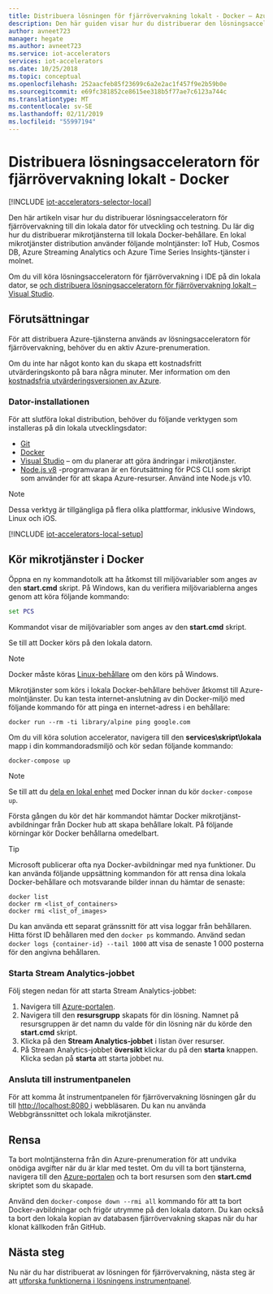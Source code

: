 ```yaml
---
title: Distribuera lösningen för fjärrövervakning lokalt - Docker – Azure | Microsoft Docs
description: Den här guiden visar hur du distribuerar den lösningsacceleratorn för fjärrövervakningen till den lokala datorn med Docker för utveckling och testning.
author: avneet723
manager: hegate
ms.author: avneet723
ms.service: iot-accelerators
services: iot-accelerators
ms.date: 10/25/2018
ms.topic: conceptual
ms.openlocfilehash: 252aacfeb85f23699c6a2e2ac1f457f9e2b59b0e
ms.sourcegitcommit: e69fc381852ce8615ee318b5f77ae7c6123a744c
ms.translationtype: MT
ms.contentlocale: sv-SE
ms.lasthandoff: 02/11/2019
ms.locfileid: "55997194"
---
```

# <a name="deploy-the-remote-monitoring-solution-accelerator-locally---docker"></a>Distribuera lösningsacceleratorn för fjärrövervakning lokalt - Docker

[!INCLUDE [iot-accelerators-selector-local](../../includes/iot-accelerators-selector-local.md)]

Den här artikeln visar hur du distribuerar lösningsacceleratorn för fjärrövervakning till din lokala dator för utveckling och testning. Du lär dig hur du distribuerar mikrotjänsterna till lokala Docker-behållare. En lokal mikrotjänster distribution använder följande molntjänster: IoT Hub, Cosmos DB, Azure Streaming Analytics och Azure Time Series Insights-tjänster i molnet.

Om du vill köra lösningsacceleratorn för fjärrövervakning i IDE på din lokala dator, se [och distribuera lösningsacceleratorn för fjärrövervakning lokalt – Visual Studio](iot-accelerators-remote-monitoring-deploy-local.md).

## <a name="prerequisites"></a>Förutsättningar

För att distribuera Azure-tjänsterna används av lösningsacceleratorn för fjärrövervakning, behöver du en aktiv Azure-prenumeration.

Om du inte har något konto kan du skapa ett kostnadsfritt utvärderingskonto på bara några minuter. Mer information om den [kostnadsfria utvärderingsversionen av Azure](https://azure.microsoft.com/pricing/free-trial/).

### <a name="machine-setup"></a>Dator-installationen

För att slutföra lokal distribution, behöver du följande verktygen som installeras på din lokala utvecklingsdator:

* [Git](https://git-scm.com/)
* [Docker](https://www.docker.com)
* [Visual Studio](https://visualstudio.microsoft.com/) – om du planerar att göra ändringar i mikrotjänster.
* [Node.js v8](https://nodejs.org/) -programvaran är en förutsättning för PCS CLI som skript som använder för att skapa Azure-resurser. Använd inte Node.js v10.

> [!NOTE]
> Dessa verktyg är tillgängliga på flera olika plattformar, inklusive Windows, Linux och iOS.

[!INCLUDE [iot-accelerators-local-setup](../../includes/iot-accelerators-local-setup.md)]

## <a name="run-the-microservices-in-docker"></a>Kör mikrotjänster i Docker

Öppna en ny kommandotolk att ha åtkomst till miljövariabler som anges av den **start.cmd** skript. På Windows, kan du verifiera miljövariablerna anges genom att köra följande kommando:

```cmd
set PCS
```

Kommandot visar de miljövariabler som anges av den **start.cmd** skript.

Se till att Docker körs på den lokala datorn.
> [!NOTE]
> Docker måste köras [Linux-behållare](https://docs.docker.com/docker-for-windows/) om den körs på Windows.

Mikrotjänster som körs i lokala Docker-behållare behöver åtkomst till Azure-molntjänster. Du kan testa internet-anslutning av din Docker-miljö med följande kommando för att pinga en internet-adress i en behållare:

```cmd/sh
docker run --rm -ti library/alpine ping google.com
```

Om du vill köra solution accelerator, navigera till den **services\\skript\\lokala** mapp i din kommandoradsmiljö och kör sedan följande kommando:

```cmd/sh
docker-compose up
```

> [!NOTE] 
> Se till att du [dela en lokal enhet](https://github.com/Azure/azure-iot-pcs-remote-monitoring-dotnet/issues/115) med Docker innan du kör `docker-compose up`.

Första gången du kör det här kommandot hämtar Docker mikrotjänst-avbildningar från Docker hub att skapa behållare lokalt. På följande körningar kör Docker behållarna omedelbart.

> [!TIP]
> Microsoft publicerar ofta nya Docker-avbildningar med nya funktioner. Du kan använda följande uppsättning kommandon för att rensa dina lokala Docker-behållare och motsvarande bilder innan du hämtar de senaste:

```cmd/sh
docker list
docker rm <list_of_containers>
docker rmi <list_of_images>
```

Du kan använda ett separat gränssnitt för att visa loggar från behållaren. Hitta först ID behållaren med den `docker ps` kommando. Använd sedan `docker logs {container-id} --tail 1000` att visa de senaste 1 000 posterna för den angivna behållaren.

### <a name="start-the-stream-analytics-job"></a>Starta Stream Analytics-jobbet

Följ stegen nedan för att starta Stream Analytics-jobbet:

1. Navigera till [Azure-portalen](https://portal.azure.com).
1. Navigera till den **resursgrupp** skapats för din lösning. Namnet på resursgruppen är det namn du valde för din lösning när du körde den **start.cmd** skript.
1. Klicka på den **Stream Analytics-jobbet** i listan över resurser.
1. På Stream Analytics-jobbet **översikt** klickar du på den **starta** knappen. Klicka sedan på **starta** att starta jobbet nu.

### <a name="connect-to-the-dashboard"></a>Ansluta till instrumentpanelen

För att komma åt instrumentpanelen för fjärrövervakning lösningen går du till [ http://localhost:8080 ](http://localhost:8080) i webbläsaren. Du kan nu använda Webbgränssnittet och lokala mikrotjänster.

## <a name="clean-up"></a>Rensa

Ta bort molntjänsterna från din Azure-prenumeration för att undvika onödiga avgifter när du är klar med testet. Om du vill ta bort tjänsterna, navigera till den [Azure-portalen](https://ms.portal.azure.com) och ta bort resursen som den **start.cmd** skriptet som du skapade.

Använd den `docker-compose down --rmi all` kommando för att ta bort Docker-avbildningar och frigör utrymme på den lokala datorn. Du kan också ta bort den lokala kopian av databasen fjärrövervakning skapas när du har klonat källkoden från GitHub.

## <a name="next-steps"></a>Nästa steg

Nu när du har distribuerat av lösningen för fjärrövervakning, nästa steg är att [utforska funktionerna i lösningens instrumentpanel](quickstart-remote-monitoring-deploy.md).
